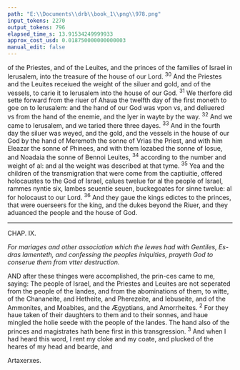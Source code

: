 ```yaml
---
path: "E:\\Documents\\drb\\book_1\\png\\978.png"
input_tokens: 2270
output_tokens: 796
elapsed_time_s: 13.91534249999933
approx_cost_usd: 0.018750000000000003
manual_edit: false
---
```

of the Priestes, and of the Leuites, and the princes of the families of Israel in Ierusalem, into the treasure of the house of our Lord. <sup>30</sup> And the Priestes and the Leuites receiued the weight of the siluer and gold, and of the vessels, to carie it to Ierusalem into the house of our God. <sup>31</sup> We therfore did sette forward from the riuer of Ahaua the twelfth day of the first moneth to goe on to Ierusalem: and the hand of our God was vpon vs, and deliuered vs from the hand of the enemie, and the lyer in wayte by the way. <sup>32</sup> And we came to Ierusalem, and we taried there three dayes. <sup>33</sup> And in the fourth day the siluer was weyed, and the gold, and the vessels in the house of our God by the hand of Meremoth the sonne of Vrias the Priest, and with him Eleazar the sonne of Phinees, and with them Iozabed the sonne of Iosue, and Noadaia the sonne of Bennoi Leuites, <sup>34</sup> according to the number and weight of al: and al the weight was described at that tyme. <sup>35</sup> Yea and the children of the transmigration that were come from the captiuitie, offered holocaustes to the God of Israel, calues twelue for al the people of Israel, rammes nyntie six, lambes seuentie seuen, buckegoates for sinne twelue: al for holocaust to our Lord. <sup>36</sup> And they gaue the kings edictes to the princes, that were ouerseers for the king, and the dukes beyond the Riuer, and they aduanced the people and the house of God.

<hr>

CHAP. IX.

*For mariages and other association which the Iewes had with Gentiles, Es-dras lamenteth, and confessing the peoples iniquities, prayeth God to conserue them from vtter destruction.*

AND after these thinges were accomplished, the prin-ces came to me, saying: The people of Israel, and the Priestes and Leuites are not seperated from the people of the landes, and from the abominations of them, to witte, of the Chananeite, and Hetheite, and Pherezeite, and Iebuseite, and of the Ammonites, and Moabites, and the Ægyptians, and Amorrheites. <sup>2</sup> For they haue taken of their daughters to them and to their sonnes, and haue mingled the holie seede with the people of the landes. The hand also of the princes and magistrates hath bene first in this transgression. <sup>3</sup> And when I had heard this word, I rent my cloke and my coate, and plucked of the heares of my head and bearde, and

<aside>Artaxerxes.</aside>

[^1]: Malachias the Prophet complaineth also of this fault c. 2. v. 11. threatning Gods punish-ment vpon to superiors and subiectes for not correcting it. v. 12.